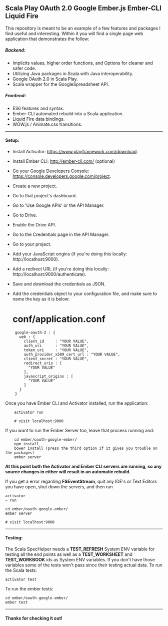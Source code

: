 ## Scala Play OAuth 2.0 Google Ember.js Ember-CLI Liquid Fire

This repository is meant to be an example of a few features and packages I find useful and interesting.
Within it you will find a single page web application that demonstrates the follow:

##### Backend:

  - Implicits values, higher order functions, and Options for cleaner and safer code.
  - Utilizing Java packages in Scala with Java interoperability.
  - Google OAuth 2.0 in Scala Play.
  - Scala wrapper for the GoogleSpreadsheet API.

##### Frontend:

  - ES6 features and syntax.
  - Ember-CLI automated rebuild into a Scala application.
  - Liquid Fire data bindings.
  - WOW.js / Animate.css transitions.

- - -

#### Setup:

 * Install Activator: https://www.playframework.com/download.
 * Install Ember CLI: http://ember-cli.com/ (optional)
 * Go your Google Developers Console: https://console.developers.google.com/project.
 * Create a new project.
 * Go to that project's dashboard.
 * Go to 'Use Google APIs' or the API Manager.
 * Go to Drive.
 * Enable the Drive API.
 * Go to the Credentials page in the API Manager.
 * Go to your project.
 * Add your JavaScript origins (if you're doing this locally: http://localhost:9000).
 * Add a redirect URL (if you're doing this locally: http://localhost:9000/authenticate).
 * Save and download the credentials as JSON.
 * Add the credentials object to your configuration file, and make sure to name the key as it is below:

    # conf/application.conf
    
        google-oauth-2 : {
          web : {
            client_id     : "YOUR VALUE",
            auth_uri      : "YOUR VALUE",
            token_uri     : "YOUR VALUE",
            auth_provider_x509_cert_url : "YOUR VALUE",
            client_secret : "YOUR VALUE",
            redirect_uris : [
              "YOUR VALUE"
            ],
            javascript_origins : [
              "YOUR VALUE"
            ]
          }
        }


 Once you have Ember CLI and Activator installed, run the application:

        activator run

        # visit localhost:9000

  If you want to run the Ember Server too, leave that process running and:

        cd ember/oauth-google-ember/
        npm install
        bower install (press the third option if it gives you trouble on the packages)
        ember server

**At this point both the Activator and Ember CLI servers are running, so any source changes in either will result in an automatic rebuild.**

If you get a error regarding **FSEventStream**, quit any IDE's or Text Editors you have open, shut down the servers, and then run

    activator
    ~ run
    
    cd ember/oauth-google-ember/
    ember server
    
    # visit localhost:9000

- - -

#### Testing:

  The Scala SpecHelper needs a **TEST_REFRESH** System ENV variable for testing all the end points as well as a **TEST_WORKSHEET** and **TEST_WORKBOOK** ids as System ENV variables. If you don't have those variables some of the tests won't pass since their testing actual data. To run the Scala tests:

    activator test

  To run the ember tests:

    cd ember/oauth-google-ember/
    ember test

- - -

#### Thanks for checking it out!